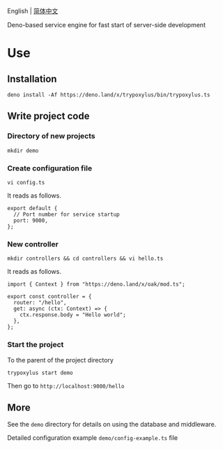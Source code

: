 
 English | [简体中文](https://github.com/GGICE/trypoxylus/blob/master/README_zh-CN.md)

Deno-based service engine for fast start of server-side development

# Use 

## Installation

``` shell
deno install -Af https://deno.land/x/trypoxylus/bin/trypoxylus.ts
```

## Write project code

### Directory of new projects

```
mkdir demo
```
### Create configuration file

```
vi config.ts
```
It reads as follows.
```
export default {
  // Port number for service startup
  port: 9000,
};
```
### New controller

```
mkdir controllers && cd controllers && vi hello.ts
```

It reads as follows.

```
import { Context } from "https://deno.land/x/oak/mod.ts";

export const controller = {
  router: "/hello",
  get: async (ctx: Context) => {
    ctx.response.body = "Hello world";
  },
};
```

### Start the project

To the parent of the project directory

```
trypoxylus start demo
```
Then go to `http://localhost:9000/hello`

## More

See the `demo` directory for details on using the database and middleware.

Detailed configuration example `demo/config-example.ts` file
